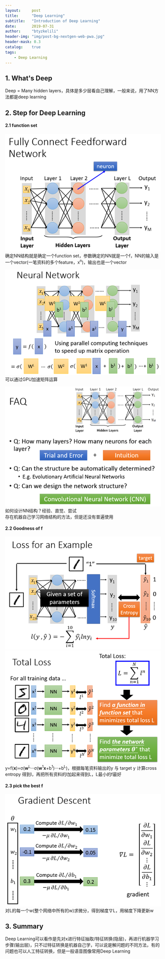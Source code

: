 ```yaml
---
layout:     post
title:      "Deep Learning"
subtitle:   "Introduction of Deep Learning"
date:       2019-07-31
author:     "btyzkelili"
header-img: "img/post-bg-nextgen-web-pwa.jpg"
header-mask: 0.3
catalog:    true
tags:
    - Deep Learning
---  
```

## 1. What's Deep
Deep = Many hidden layers，具体是多少层看自己理解，一般来说，用了NN方法都是deep learning

## 2. Step for Deep Learning
#### 2.1 function set
![](/img/lhy_ml/d-1.png)  
确定NN结构就是确定一个function set，参数确定的NN就是一个f，NN的输入是一个vector(一笔资料的多个feature，x<sup>n</sup>)，输出也是一个vector

![](/img/lhy_ml/d-2.png)  
可以通过GPU加速矩阵运算

![](/img/lhy_ml/d-3.png)  
如何设计NN结构？经验、直觉、尝试  
存在机器自己学习网络结构的方法，但是还没有普遍使用  

#### 2.2 Goodness of f
![](/img/lhy_ml/d-4.png)  
![](/img/lhy_ml/d-5.png)  
y=f(**x**)=σ(**w**<sup>L</sup>···σ(**w**<sup>1</sup>**x**+b<sup>1</sup>)···+b<sup>L</sup>)，根据每笔资料输出的y 与 target y 计算cross entropy 得到l，再把所有资料的l加起来得到L，L最小的f最好

#### 2.3 pick the best f
![](/img/lhy_ml/d-6.png)  
对L的每一个w(整个网络中所有的w)求微分，得到梯度∇L，用梯度下降更新w

## 3. Summary
Deep Learning可以看作是先对x进行特征抽取/特征转换(隐层)，再进行机器学习步骤(输出层)，只不过特征转换是机器自己学，可以说是解问题的不同方法，有的问题也可以人工特征转换，但是一般语音图像常用Deep Learning





